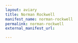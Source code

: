 ```yaml
---
layout: aviary
title: Norman Rockwell
manifest_name: norman-rockwell
permalink: norman-rockwell
external_manifest_url: 

---
```

<!-- Add an essay or interpretive material below this line,
using HTML or markdown.  Do not modify this file above this line -->
